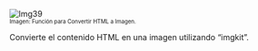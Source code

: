 ![Img39](/img/bot/img39.png)\
<sub><sup>Imagen: Función para Convertir HTML a Imagen.</sup></sub>

Convierte el contenido HTML en una imagen 
utilizando “imgkit”.